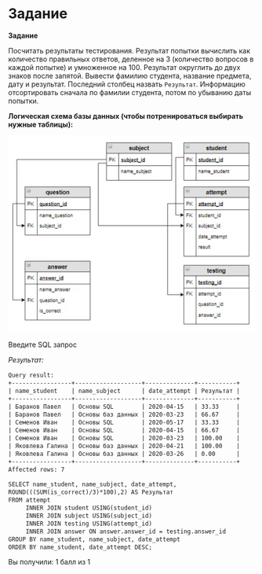 # Задание

**Задание**

Посчитать результаты тестирования. Результат попытки вычислить как количество правильных ответов, деленное на 3 (количество вопросов в каждой попытке) и умноженное на 100. Результат округлить до двух знаков после запятой. Вывести фамилию студента, название предмета, дату и результат. Последний столбец назвать `Результат`. Информацию отсортировать сначала по фамилии студента, потом по убыванию даты попытки.

**Логическая схема базы данных (чтобы потренироваться выбирать нужные таблицы):**

<p float="left">
<img src="cx24.jpg" width="600" />
</p>

Введите SQL запрос

*Результат:*

```mysql
Query result:
+-----------------+-------------------+--------------+-----------+
| name_student    | name_subject      | date_attempt | Результат |
+-----------------+-------------------+--------------+-----------+
| Баранов Павел   | Основы SQL        | 2020-04-15   | 33.33     |
| Баранов Павел   | Основы баз данных | 2020-03-23   | 66.67     |
| Семенов Иван    | Основы SQL        | 2020-05-17   | 33.33     |
| Семенов Иван    | Основы SQL        | 2020-04-15   | 66.67     |
| Семенов Иван    | Основы SQL        | 2020-03-23   | 100.00    |
| Яковлева Галина | Основы баз данных | 2020-04-21   | 100.00    |
| Яковлева Галина | Основы баз данных | 2020-03-26   | 0.00      |
+-----------------+-------------------+--------------+-----------+
Affected rows: 7
```

```mysql
SELECT name_student, name_subject, date_attempt, ROUND(((SUM(is_correct)/3)*100),2) AS Результат
FROM attempt
     INNER JOIN student USING(student_id)
     INNER JOIN subject USING(subject_id)
     INNER JOIN testing USING(attempt_id)
     INNER JOIN answer ON answer.answer_id = testing.answer_id
GROUP BY name_student, name_subject, date_attempt
ORDER BY name_student, date_attempt DESC;
```

Вы получили: 1 балл из 1
